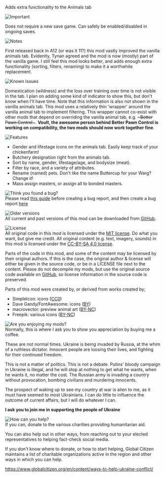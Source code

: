 Adds extra functionality to the Animals tab

![Important](https://headers.karel-kroeze.nl/title/Important.png)  

Does not require a new save game.
Can safely be enabled/disabled in ongoing saves.

![Notes](https://headers.karel-kroeze.nl/title/Notes.png)  

First released back in A12 (or was it 11?) this mod vastly improved the vanilla animals tab. Evidently, Tynan agreed and the mod is now (mostly) part of the vanilla game. I still feel this mod looks better, and adds enough extra functionality (sorting, filters, renaming) to make it a worthwhile replacement.

![Known Issues](https://headers.karel-kroeze.nl/title/Known%20Issues.png)  

Domestication (wildness) and the loss over training over time is not visible in the tab. I plan on adding some kind of indicator to show this, but don't know when I'll have time. Note that this information is also not shown in the vanilla animals tab.
This mod uses a relatively thin 'wrapper' around the vanilla animal tab to implement filtering. This wrapper cannot co-exist with other mods that depend on overriding the vanilla animal tab, e.g. ~~~Better Pawn Control~~~.
**Voult, the awesome person behind Better Pawn Control is working on compatibility, the two mods should now work together fine**.

![Features](https://headers.karel-kroeze.nl/title/Features.png)  

- Gender and lifestage icons on the animals tab. Easily keep track of your chickenfarm!
- Butchery designation right from the animals tab.
- Sort by name, gender, lifestage/age, and bodysize (meat).
- Filter by race, and a variety of attributes.
- Rename (named) pets. Don't like the name Buttercup for your Warg? Change it!
- Mass assign masters, or assign all to bonded masters.

![Think you found a bug?](https://headers.karel-kroeze.nl/title/Think%20you%20found%20a%20bug%3F.png)  
Please read [this guide](http://steamcommunity.com/sharedfiles/filedetails/?id=725234314) before creating a bug report,
and then create a bug report [here](https://github.com/fluffy-mods/AnimalTab/issues)

![Older versions](https://headers.karel-kroeze.nl/title/Older%20versions.png)  
All current and past versions of this mod can be downloaded from [GitHub](https://github.com/fluffy-mods/AnimalTab/releases).

![License](https://headers.karel-kroeze.nl/title/License.png)  
All original code in this mod is licensed under the [MIT license](https://opensource.org/licenses/MIT). Do what you want, but give me credit.
All original content (e.g. text, imagery, sounds) in this mod is licensed under the [CC-BY-SA 4.0 license](http://creativecommons.org/licenses/by-sa/4.0/).

Parts of the code in this mod, and some of the content may be licensed by their original authors. If this is the case, the original author & license will either be given in the source code, or be in a LICENSE file next to the content. Please do not decompile my mods, but use the original source code available on [GitHub](https://github.com/fluffy-mods/AnimalTab/), so license information in the source code is preserved.

Parts of this mod were created by, or derived from works created by;
- SimpleIcon: icons ([CC0](https://simpleicons.org/))
- Dave Gandy/FontAwesome: icons ([BY](http://fontawesome.io/))
- macrovector: preview animal art ([BY-NC](https://www.freepik.com/macrovector))
- Freepik: various icons ([BY-NC](http://www.flaticon.com/authors/freepik))


![Are you enjoying my mods?](https://headers.karel-kroeze.nl/title/Are%20you%20enjoying%20my%20mods%3F.png)  
Normally, this is where I ask you to show you appreciation by buying me a coffee.

These are not normal times. Ukraine is being invaded by Russia, at the whim of a ruthless dictator. Innocent people are loosing their lives, and fighting for their continued freedom.

This is not a matter of politics. This is not a debate. Putins' bloody campaign in Ukraine is illegal, and he will stop at nothing to get what he wants, when he wants it, no matter the cost. The Russian army is invading a country without provocation, bombing civilians and murdering innocents.

The prospect of waking up to see my country at war is alien to me, as it must have seemed to most Ukrainians. I can do little to influence the outcome of current affairs, but I will do whatever I can.

**I ask you to join me in supporting the people of Ukraine**

![How can you help?](https://headers.karel-kroeze.nl/title/How%20can%20you%20help%3F.png)  
If you can, donate to the various charities providing humanitarian aid. 

You can also help out in other ways, from reaching out to your elected representatives to helping fact-check social media. 

If you don't know where to donate, or how to start helping, Global Citizen maintains a list of charitable organizations active in the region and other ways in which you can help. 

<https://www.globalcitizen.org/en/content/ways-to-help-ukraine-conflict/>
